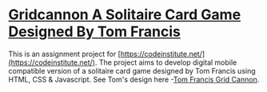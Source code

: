 
# [Gridcannon A Solitaire Card Game Designed By Tom Francis]()

This is an assignment project for [https://codeinstitute.net/](https://codeinstitute.net/). The project aims to develop digital mobile compatible version of a solitaire card game designed by Tom Francis using HTML, CSS & Javascript. See Tom's design here -[Tom Francis Grid Cannon](https://www.pentadact.com/2019-08-20-gridcannon-a-single-player-game-with-regular-playing-cards/).

